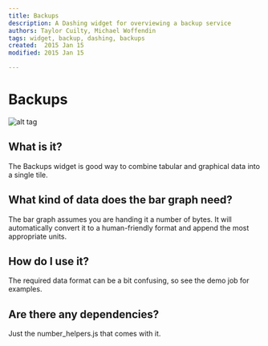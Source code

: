 ```yaml
---
title: Backups
description: A Dashing widget for overviewing a backup service
authors: Taylor Cuilty, Michael Woffendin
tags: widget, backup, dashing, backups
created:  2015 Jan 15
modified: 2015 Jan 15

---
```


Backups
=========

![alt tag](https://raw.github.com/osu-sig/Backups-Widget/master/screenshot.png)

## What is it?

The Backups widget is good way to combine tabular and graphical data into a single tile. 

## What kind of data does the bar graph need?

The bar graph assumes you are handing it a number of bytes. It will automatically convert it to a human-friendly format and append the most appropriate units. 

## How do I use it?

The required data format can be a bit confusing, so see the demo job for examples. 

## Are there any dependencies?

Just the number_helpers.js that comes with it. 